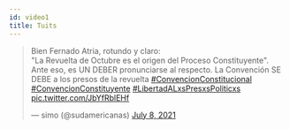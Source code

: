 ```yaml
---
id: video1
title: Tuits
---
```


<blockquote class="twitter-tweet"><p lang="es" dir="ltr">Bien Fernado Atria, rotundo y claro:<br>&quot;La Revuelta de Octubre es el origen del Proceso Constituyente&quot;.<br>Ante eso, es UN DEBER pronunciarse al respecto. La Convención SE DEBE a los presos de la revuelta <a href="https://twitter.com/hashtag/ConvencionConstitucional?src=hash&amp;ref_src=twsrc%5Etfw">#ConvencionConstitucional</a> <a href="https://twitter.com/hashtag/ConvencionConstituyente?src=hash&amp;ref_src=twsrc%5Etfw">#ConvencionConstituyente</a> <a href="https://twitter.com/hashtag/LibertadALxsPresxsPoliticxs?src=hash&amp;ref_src=twsrc%5Etfw">#LibertadALxsPresxsPoliticxs</a> <a href="https://t.co/JbYfRblEHf">pic.twitter.com/JbYfRblEHf</a></p>&mdash; simo (@sudamericanas) <a href="https://twitter.com/sudamericanas/status/1413155545419235335?ref_src=twsrc%5Etfw">July 8, 2021</a></blockquote> <script async src="https://platform.twitter.com/widgets.js" charset="utf-8"></script>
